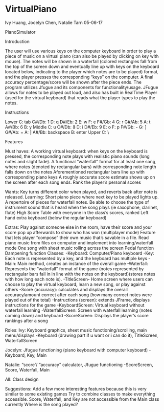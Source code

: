 # VirtualPiano
Ivy Huang, Jocelyn Chen, Natalie Tarn
05-06-17

PianoSimulator

Introduction

The user will use various keys on the computer keyboard in order to play a piece of music on a virtual piano (can also be played by clicking on key with mouse).  The notes will be shown in a waterfall (colored rectangles fall from the top of the screen down and eventually line up with keys on the keyboard located below, indicating to the player which notes are to be played) format, and the player presses the corresponding “keys” on the computer. A final accuracy percentage/score will be shown after the piece ends.  The program utilizes Jfugue and its components for functionality/usage. JFugue allows for notes to be played out loud, and also has  built in RealTime Player (used for the virtual keyboard) that reads what the player types to play the notes.

Instructions

Lower C: tab 
C#/Db: 1
D: q
D#/Eb: 2
E: w
F: e
F#/Gb: 4
G: r
G#/Ab: 5
A: t
A#/Bb: 6
B: y
Middle C: u
C#/Db: 8
D: i
D#/Eb: 9
E: o
F: p
F#/Gb: -
G: [
G#/Ab: =
A: ]
A#/Bb: backspace
B: enter
Upper C: \

Features

Must haves: 
A working virtual keyboard: when keys on the keyboard is pressed, the corresponding note plays with realistic piano sounds (long notes and slight fade). 
A functional “waterfall” format for at least one song, where notes (denoted by rectangular bars) with corresponding note length falls down on the notes 
Aforementioned rectangular bars line up with corresponding piano keys 
A roughly accurate score estimate shows up on the screen after each song ends.
Rank the player’s personal scores

Wants: 
Key turns different color when played, and reverts back after note is released.
Learning: Short piano piece where next key to be played lights up.
A repertoire of pieces for waterfall notes.
Be able to choose the type of instrument sound that is heard when the song plays (ie saxophone, clarinet, flute)
High Score Table with everyone in the class’s scores, ranked
Left hand extra keyboard (below the regular keyboard)

Extras: 
Play against someone else in the room, have their score and your score pop up afterwards to show who has won (multiplayer mode)
Feature that lets player “compose” their own music that’s savable in a file.
Read piano music from files on computer and implement into learning/waterfall mode
One song with sheet music rolling across the screen 
Pedal function
Dampening function
Classes:
-Keyboard: Computer/Piano keyboard 
-Key: Each note is represented by a key, and the keyboard has multiple keys
-Main: Main method, creates an instance of the overall game
-Waterfall: Represents the “waterfall” format of the game (notes represented by rectangular bars fall in in line with the notes on the keyboard)(stores notes with how long each note is).
-TitleScreen- Home screen where users can choose to play the virtual keyboard, learn a new song, or play against others 
-Score (accuracy): calculates and displays the overall accuracy/amount correct after each song (how many correct notes were played out of the total)
-Instructions (screen): extends JFrame, displays instructions for the game
-KeyboardScreen: Virtual keyboard without waterfall learning
-WaterfallScreen: Screen with waterfall learning (notes coming down) and keyboard
-ScoreScreen: Displays the player’s score rankings after a song


Roles:
Ivy: Keyboard graphics, sheet music functioning/scrolling, main menu/displays
	-Keyboard (drawing part if u want or i can do it), TitleScreen, WaterfallScreen

Jocelyn: Jfugue functioning (piano keyboard with computer keyboard)
	-Keyboard, Key, Main

Natalie: “score”/ “accuracy” calculator, Jfugue functioning
	-ScoreScreen, Score, Waterfall, Main

All: Class design


Suggestions:
Add a few more interesting features because this is very similar to some existing games
Try to combine classes to make everything accessible. Score, Waterfall, and Key are not accessible from the Main class currently
Where is the song played?
